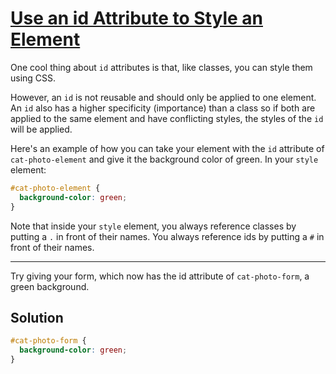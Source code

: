 # [Use an id Attribute to Style an Element](https://learn.freecodecamp.org/responsive-web-design/basic-css/use-an-id-attribute-to-style-an-element)

One cool thing about `id` attributes is that, like classes, you can style them using CSS.

However, an `id` is not reusable and should only be applied to one element. An `id` also has a higher specificity (importance) than a class so if both are applied to the same element and have conflicting styles, the styles of the `id` will be applied.

Here's an example of how you can take your element with the `id` attribute of `cat-photo-element` and give it the background color of green. In your `style` element:

```css
#cat-photo-element {
  background-color: green;
}
```

Note that inside your `style` element, you always reference classes by putting a `.` in front of their names. You always reference ids by putting a `#` in front of their names.

---

Try giving your form, which now has the id attribute of `cat-photo-form`, a green background.

## Solution

```css
#cat-photo-form {
  background-color: green;
}
```